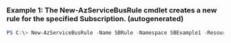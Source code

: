### Example 1: The New-AzServiceBusRule cmdlet creates a new rule for the specified Subscription. (autogenerated)
```powershell
PS C:\> New-AzServiceBusRule -Name SBRule -Namespace SBExample1 -ResourceGroupName Default-ServiceBus-WestUS -SqlExpression mysqlexpression='test' -Subscription SBSubscription -Topic SBTopic
```

